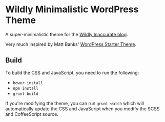 # Wildly Minimalistic WordPress Theme

A super-minimalistic theme for the [Wildly Inaccurate blog](http://wildlyinaccurate.com).

Very much inspired by Matt Banks' [WordPress Starter Theme](https://github.com/mattbanks/WordPress-Starter-Theme).

## Build

To build the CSS and JavaScript, you need to run the following:

 * `bower install`
 * `npm install`
 * `grunt build`

If you're modifying the theme, you can run `grunt watch` which will automatically update the CSS and JavaScript when you modify the SCSS and CoffeeScript source.
